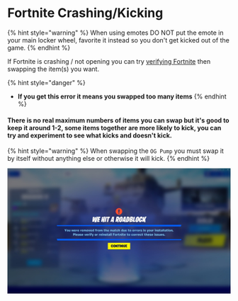 # Fortnite Crashing/Kicking

{% hint style="warning" %}
When using emotes DO NOT put the emote in your main locker wheel, favorite it instead so you don't get kicked out of the game.
{% endhint %}

If Fortnite is crashing / not opening you can try [verifying Fortnite](verifying-fortnite.md) then swapping the item(s) you want.

{% hint style="danger" %}
* **If you get this error it means you swapped too many items**
{% endhint %}

#### There is no real maximum numbers of items you can swap but it's good to keep it around 1-2, some items together are more likely to kick, you can try and experiment to see what kicks and doesn't kick.

{% hint style="warning" %}
When swapping the `OG Pump` you must swap it by itself without anything else or otherwise it will kick.
{% endhint %}

![](<../.gitbook/assets/image (2) (1).png>)

